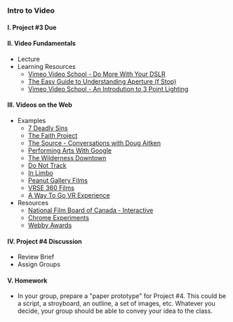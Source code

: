 ### Intro to Video

#### I. Project #3 Due

#### II. Video Fundamentals
* Lecture
* Learning Resources
	* [Vimeo Video School - Do More With Your DSLR](https://vimeo.com/36557938)
	* [The Easy Guide to Understanding Aperture (f Stop)](http://www.redbubble.com/people/peterh111/journal/5725038-the-easy-guide-to-understanding-aperture-f-stop)
	* [Vimeo Video School - An Introdution to 3 Point Lighting](https://vimeo.com/videoschool/lesson/190/an-introduction-to-three-point-lighting) 

#### III. Videos on the Web
* Examples  
	* [7 Deadly Sins](http://www.theguardian.com/technology/ng-interactive/2014/jun/06/-sp-digital-deadly-sins) 
	* [The Faith Project](http://thefaithproject.nfb.ca/)
	* [The Source - Conversations with Doug Aitken](http://dougaitkenthesource.com/)
	* [Performing Arts With Google](https://performingarts.withgoogle.com/en_us)
	* [The Wilderness Downtown](http://www.thewildernessdowntown.com/) 
	* [Do Not Track](https://donottrack-doc.com/en/)
	* [In Limbo](http://inlimbo.tv/en/)
	* [Peanut Gallery Films](https://www.peanutgalleryfilms.com/)
	* [VRSE 360 Films](http://vrse.works/)
	* [A Way To Go VR Experience](http://a-way-to-go.com/)
* Resources
	* [National Film Board of Canada - Interactive](https://www.nfb.ca/interactive/)
	* [Chrome Experiments](https://www.chromeexperiments.com/)
	* [Webby Awards](http://webbyawards.com/)

#### IV. Project #4 Discussion
* Review Brief
* Assign Groups

#### V. Homework
* In your group, prepare a "paper prototype" for Project #4. This could be a script, a stroyboard, an outline, a set of images, etc. Whatever you decide, your group should be able to convey your idea to the class.

